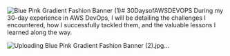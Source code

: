 ![Blue Pink Gradient Fashion Banner (1)](https://github.com/Jerry24kay/30DaysofAWSDEVOPS/assets/54981872/a303a04b-f669-4ef6-b004-2f3c113fdb39)# 30DaysofAWSDEVOPS
During my 30-day experience in AWS DevOps, I will be detailing the challenges I encountered, how I successfully tackled them, and the valuable lessons I learned along the way.

![Uploading Blue Pink Gradient Fashion Banner (2).jpg…]()
